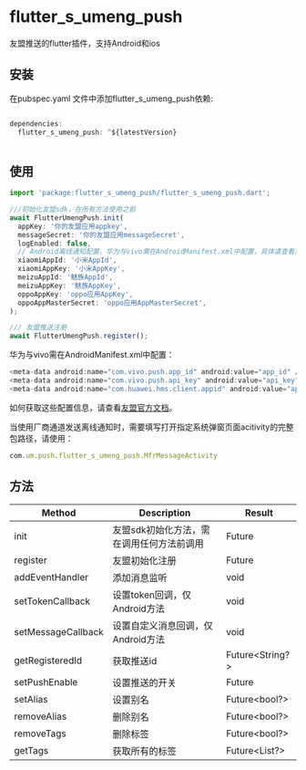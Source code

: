 # flutter_s_umeng_push

友盟推送的flutter插件，支持Android和ios

## 安装

在pubspec.yaml 文件中添加flutter_s_umeng_push依赖:

```javascript

dependencies:
  flutter_s_umeng_push: ^${latestVersion}
  
```

## 使用

```javascript
import 'package:flutter_s_umeng_push/flutter_s_umeng_push.dart';

///初始化友盟sdk，在所有方法使用之前
await FlutterUmengPush.init(
  appKey: '你的友盟应用appkey',
  messageSecret: '你的友盟应用messageSecret',
  logEnabled: false,
  // Android离线通知配置，华为与vivo需在AndroidManifest.xml中配置，具体请查看实例项目的AndroidManifest.xml文件
  xiaomiAppId: '小米AppId',
  xiaomiAppKey: '小米AppKey',
  meizuAppId: '魅族AppId',
  meizuAppKey: '魅族AppKey',
  oppoAppKey: 'oppo应用AppKey',
  oppoAppMasterSecret: 'oppo应用AppMasterSecret',
);

/// 友盟推送注册
await FlutterUmengPush.register();
```
华为与vivo需在AndroidManifest.xml中配置：
```javascript
<meta-data android:name="com.vivo.push.app_id" android:value="app_id" />
<meta-data android:name="com.vivo.push.api_key" android:value="api_key" />
<meta-data android:name="com.huawei.hms.client.appid" android:value="appid=xxx" />
```
如何获取这些配置信息，请查看[友盟官方文档](https://developer.umeng.com/docs/67966/detail/98589)。

当使用厂商通道发送离线通知时，需要填写打开指定系统弹窗页面acitivity的完整包路径，请使用：
```javascript
com.um.push.flutter_s_umeng_push.MfrMessageActivity
```

## 方法

|Method|Description  |Result|
|--|--|--|
| init | 友盟sdk初始化方法，需在调用任何方法前调用 |Future|
| register | 友盟初始化注册 |Future|
| addEventHandler | 添加消息监听 |void|
| setTokenCallback | 设置token回调，仅Android方法 |void|
| setMessageCallback | 设置自定义消息回调，仅Android方法 |void|
| getRegisteredId | 获取推送id |Future<String?>|
| setPushEnable | 设置推送的开关 |Future|
| setAlias | 设置别名 |Future<bool?>|
| removeAlias | 删除别名 |Future<bool?>|
| removeTags | 删除标签 |Future<bool?>|
| getTags | 获取所有的标签 |Future<List<dynamic>?>|
